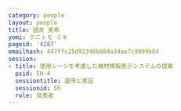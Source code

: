 ```yaml
---
category: people
layout: people
title: 國友 美希
yomi: クニトモ ミキ
pageid: '4287'
emailhash: 447ffc25d92348b884a34ae7c9099b84
session:
- title: 使用シーンを考慮した機材情報表示システムの提案
  psid: 5H-4
  sessiontitle: 運用と実証
  sessionid: 5h
  role: 発表者
---
```

